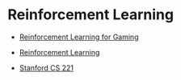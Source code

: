 # Reinforcement Learning

* [Reinforcement Learning for Gaming](https://www.youtube.com/watch?v=dWmJ5CXSKdw)

* [Reinforcement Learning](https://www.youtube.com/@CS188Spring2013/videos)

* [Stanford CS 221](https://www.youtube.com/playlist?list=PL9IVqq60cScBaM1NkuzbbybNFLhNypL9S)
